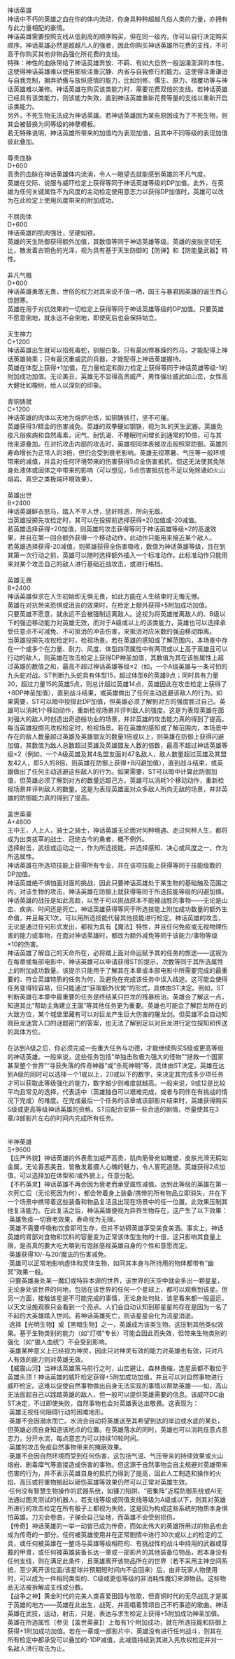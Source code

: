 <title>神话英雄</title>
<meta name="GENERATOR" content="WinCHM">
<meta http-equiv="Content-Type" content="text/html; charset=gb2312">
<br>神话英雄 
<br>神话中不朽的英雄之血在你的体内流动，你身具种种超越凡俗人类的力量，亦拥有与此力量相配的豪情。 
<br>神话英雄需要按照支线从低到高的顺序购买，但在同一级内，你可以自行决定购买顺序。神话英雄必然是超越凡人的强者，因此你购买神话英雄所花费的支线，不可高于你购买其他非物品强化所花费的支线。 
<br>特殊：神性的血脉带给了神话英雄奔放、不羁、有如大自然一般汹涌澎湃的本性，这使得神话英雄难以使用那些注重沉静、内省与自我修行的能力。这使得注重谦逊与自我克制，摒弃骄傲与放纵感情的能力，比如剑修、儒生、原力、楷覆功等与神话英雄难以兼修。神话英雄在购买该类能力时，需要花费双倍的支线。若神话英雄已经具有该类能力，则该能力失效，直到神话英雄重新花费等量的支线以重新开启该类能力。 
<br>另外，不死生物无法成为神话英雄。若神话英雄因为某些原因成为了不死生物，则其会被替换为同等级的神孽模板。 
<br>若无特殊说明，神话英雄所带来的加值均为表现加值，且其中不同等级的表现加值彼此叠加。 
<br>
<br>尊贵血脉 
<br>D+600 
<br>高贵的血脉在神话英雄体内流淌，令人一眼望去就能感到英雄的不凡气度。 
<br>英雄在交际、说服与威吓检定上获得等同于神话英雄等级的DP加值。此外，在英雄为任何关键属性不为风度的主动检定使用意志力以获得DP加值时，英雄可以改为在此检定上使用风度带来的附加成功。 
<br>
<br>不屈肉体 
<br>D+600 
<br>神话英雄的肌肉强壮，坚硬如铁。 
<br>英雄的天生防御获得额外加值，其数值等同于神话英雄等级。英雄的皮肤坚韧无比，散发着古铜色的光泽，视为具有基于天生防御的【防弹】和【防能量武器】特性。 
<br>
<br>非凡气概 
<br>D+600 
<br>神话英雄勇敢无畏，世俗的权力对其来说不值一哂，国王与暴君因英雄的诞生而心惊胆寒。 
<br>英雄在用于对抗效果的一切检定上获得等同于神话英雄等级的DP加值。只要英雄不愿意倒地，就永远不会倒地，即使死后也会保持站立。 
<br>
<br>天生神力 
<br>C+1200 
<br>神话英雄出生就可以掐死毒蛇，驯服白象。只有最凶悍暴躁的烈马，才能配得上神话英雄骑乘；只有最沉重威武的兵器，才能配得上神话英雄握持。 
<br>英雄在体型上获得+1加值，在力量检定和耐力检定上获得等同于神话英雄等级-1的附加成功加值。无论美丑，英雄无不显得高贵威严，男性强壮威武如山峦，女性高大健壮如橡树，给人以深刻的印象。 
<br>
<br>青铜铸就 
<br>C+1200 
<br>神话英雄的肉体以天地为熔炉冶炼，如铜铸铁打，坚不可摧。 
<br>英雄获得3/精金的伤害减免。英雄的双拳硬如钢铁，视为3L的天生武器。英雄免疫凡俗疾病和自然毒素，闭气、耐饥渴、不睡眠时间增长到通常的10倍，可与其他来源叠加。在对抗攻击内部的攻击时，英雄视同体表被攻击般照常防御。英雄的寿命增长为正常人的3倍，但仍会受到衰老影响。英雄无视寒暑、气压等一般环境带来的减值，并且对任何环境带来的伤害获得5点全伤害抵抗，但这无法使其免除身处液体或固体之中带来的影响（可以想见，5点伤害抵抗也不足以免除诸如火山熔岩、真空之类极端环境效果）。 
<br>
<br>英雄出世 
<br>B+2400 
<br>神话英雄鲜衣怒马，踏入不平人世，惩奸除恶，所向无敌。 
<br>当英雄投掷先攻检定时，其可以在投掷前选择获得+20加值或-20减值。 
<br>若英雄选择获得+20加值，则英雄的攻击获得等同于神话英雄等级×2的高速效果，并且在第一回合额外获得一个移动动作，此动作只能用来接近某个敌人。 
<br>若英雄选择获得-20减值，则英雄获得全伤害吸收，数值为神话英雄等级，且在到其第一次行动之前，英雄可以随时选择额外插入一个标准动作。此标准动作只能用来对某个攻击自己的敌人进行基础近战攻击，或进行格挡。 
<br>
<br>英雄无畏 
<br>B+2400 
<br>神话英雄但求在人生初始即无惧无畏，如此方能在人生结束时无悔无憾。 
<br>英雄在对抗带来恐惧或沮丧的效果时，在检定上额外获得+5附加成功加值。 
<br>只要英雄不愿意，就永远不会被强制远离敌人。这视为将英雄推离敌人的、B级以下的强迫移动能力对英雄无效，而对于A级或以上的该类能力，英雄也可以选择承受任意点不可减免、不可抵消的冲击伤害，来抵消对应米数的强迫移动距离。 
<br>当英雄投掷先攻权检定时，检视场景。若在英雄的感知或了解范围内，本场景中存在一个或多个在力量、耐力、风度、体型四项属性中有两项或以上高于英雄且可以行动的敌人，则英雄在攻击检定上获得DP神圣加值，其数值为其在该些属性上超过英雄的数值之和，最高不超过神话英雄等级×2（如，一个A级英雄与一条可怕的九头蛇对战。ST判断九头蛇具有体型15，超过体型6的英雄9点；同时具有力量20，超过力量15的英雄5点，则总计超过英雄14点，英雄因此在攻击检定上获得了+8DP神圣加值），直到战斗结束，或英雄做出了任何主动逃避该敌人的行为。如果需要，ST可以暗中投掷此DP加值，但英雄必须了解到对方的强度胜过自己。英雄可以消耗1个移动动作，重新检视场景并评判敌人的强度。这是为表现英雄在面对强大的敌人时创造出奇迹般功业的场景，并非英雄的攻击能力真的得到了提高。 
<br>每当英雄投掷先攻权检定时，检视场景。若在英雄的感知或了解范围内，本场景中存在的敌人数量超过英雄及英雄盟友的数量1倍或以上，则英雄在防御上获得闪避加值，其数值为敌人总数超过英雄及英雄盟友人数的倍数，最高不超过神话英雄等级×2（例如，一个A级英雄及其4名盟友面对47名敌人，敌人数量超过英雄及其盟友42人，即5人的8倍，则英雄在防御上获得+8闪避加值），直到战斗结束，或英雄做出了任何主动逃避这些敌人的行为。如果需要，ST可以暗中计算此防御加值，但英雄必须了解到对方的数量远超己方。英雄可以消耗1个移动动作，重新检视场景并评判敌人的数量。这是为表现英雄面对众多敌人所向无敌的场景，并非英雄的防御能力真的得到了提高。 
<br>
<br>盖世英豪 
<br>A+4800 
<br>王中王，人上人，骑士之骑士，神话英雄无论面对何种境遇、走过何种人生，都将成为出类拔萃的战士、冠绝古今的勇者，概不例外。 
<br>选择射击，武技或运动之一，作为所选技能，并选择感知、决心或风度之一，作为所选属性。 
<br>神话英雄在所选项技能上获得所有专业，并在该项技能上获得等同于技能级数的DP加值。 
<br>神话英雄绝不惧怕面对面的挑战，因此只要神话英雄处于某生物的基础触及范围之内，对该生物的攻击，神话英雄在防御上就获得等同于所选技能等级的闪避加值。 
<br>神话英雄的战技是如此高超，以至于可以挑战原本不能被战胜的事物——无论是山峦、疾病、时间还是死亡。神话英雄获得等同于所选技能上附加成功数量的额外生命值，并且每天1次，可以用所选技能代替其他技能进行检定。神话英雄的攻击，无论是通过任何形式发出，都视为具有【魔法】特性，并且任何免疫或无视物理伤害的能力或事物，在面对神话英雄时，都改为额外减免等同于该能力/事物等级×10的伤害。 
<br>神话英雄了解自己的天命所在，必将踏上面对命运赋予其的任务的旅途——这视为在每章或每部电影中，神话英雄可以申请获得ST的提示，次数等同于其所选属性上的附加成功数量。该提示只能用于了解其在本章或本部电影中所需要完成的最重要的、符合英雄特质的任务为何，及避免在完成该任务中误入歧途。这可能会使得任务变得较容易，但只能通过“获取额外优势”的形式，具体由ST决定。例如，ST判断英雄在本章中最重要的任务是终结某只巨龙的残暴统治。英雄会了解这一点，知道其比“帮助主角建立王国”等其他任务更为重要。英雄也可能会了解巨龙所在的大致方位，某个城堡里藏有可以对巨龙产生巨大伤害的屠龙剑。但英雄不会自动知晓巨龙迷宫入口的谜题密门的答案，也无法了解到足以对巨龙进行定位探知和传送的具体方位。 
<br>
<br>在达到A级之后，你必须完成一些重大任务与功德，才能继续购买S级或更高等级的神话英雄。一般来说，这些任务包括“单独击败极为强大的怪物”“拯救一个国家甚至整个世界”“寻获失落的传奇神器”或“杀死神明”等，具体由ST决定。英雄在达到A级的同时可以选择一个1或以上，20或以下的数字，来决定其完成多少项任务才可以获取此等级强化的能力，数字越少则难度就越高。一般来说，9或12是比较平均且常见的选择，代表适中（英雄独自可以艰难完成，或者与同伴在有挑战的情况下完成）的难度。在完成最后一个任务的该章或该部影片结束时，英雄获得购买S级或更高等级神话英雄的资格。ST应配合安排一些合适的剧情，尽量使其在3章/3部影片左右的时间内完成所有任务。 
<br>
<br>
<br>半神英雄 
<br>S+9600 
<br>【庄严外貌】神话英雄的外表愈加威严高贵，肌肉筋骨宛如雕塑，皮肤光滑无瑕如金属，无论善恶美丑，皆散发着摄人心魄的魅力，令人誓死追随。英雄获得2点加值，可以选择加在体型和/或外貌上，任意分配。 
<br>【不朽英灵】神话英雄不再会因为衰老而承受属性减值。达到此等级的英雄在第一次死亡后（无论死因为何），都会带着身上装备/携带的所有物品立即消失，并在下一个场景中携带着这些装备和物品复活且出现在场景中的任一位置。此效果压制其他复活能力。在此复活之后，神话英雄便视为异界生物存在，这产生了以下效果： 
<br>·英雄免疫一切衰老效果，寿命视为无限。 
<br>·英雄不需要呼吸和饮食即可生存，但并不妨碍英雄享受美食美酒。事实上，神话英雄的胃部对食物和饮料的容量变为正常该体型生物的十倍，这只影响其食量上限，是否真的要大吃大嚼到有饱胀感视英雄自身的个性和意愿而定。 
<br>·英雄获得10/-与20/魔法的伤害减免。 
<br>·英雄可以正常地影响虚体和灵体生物，如同其本身与所持用的物体都带有“幽冥”效果一般。 
<br>·只要英雄身处某一魔幻或特异本源的世界，该世界的天空中就会多出一颗星星，无论身处该世界的何地，包括在该世界的任何一个星球上，都可以观察到该星。但另一方面，接触该星是不可能完成的事情，无论身处何处，该星看来都一般遥远，以天文设施观察只会看到一个亮点。人们会自动认知到那星星的存在是因为一名了不起的大英雄踏入世间。若神话英雄死亡，则该星星会化为流星消逝。 
<br>·选择【光明生物】或【黑暗生物】之一，英雄成为该类生物。这压制其他类似效果。基于生物类别的能力（如“灯塔”专长）可能会因此而失效，但带来生物类别的强化（如“狼人血统”）不会受到影响。 
<br>·英雄某种意义上已经视为神灵，因此只对神灵有效的能力对英雄也有效，只对凡人有效的能力则对英雄无效。 
<br>【威震山河】当神话英雄策马前行之时，山峦避让，森林畏缩，连星辰都不敢位于英雄头顶！神话英雄的威吓检定获得+5附加成功加值，并且可以对自然事物进行威吓检定。这难以促使自然事物做出自身无法实现的事情以帮助英雄——如，高山无法拔起自己以践踏英雄的敌人，但一般可以提供英雄需要的信息。该威吓DC由ST决定，不过即使失败，自然事物也会对英雄表达出敬畏。这表现为： 
<br>·英雄无视任何阻碍行动的困难地形。 
<br>·英雄不会因溺水而亡。水流会自动将英雄送至其希望到达的岸边或水底的某处，但英雄必须自身知道该地点的位置。在英雄落水的同时，英雄也可以消耗任意点意志力，分开水流，每点意志力可以持续10轮时间。 
<br>·英雄的攻击免疫自然事物带来的掩蔽效果。 
<br>·英雄不会因自然环境而受到任何伤害，这包括气温、气压带来的持续效果或火山熔岩、剧毒瘴气等直接造成伤害的事物。但这源于自然事物会自主规避对英雄带来伤害的行为，并不表示英雄自身的抵抗力得到了提高，因此人工制造和操作的火焰、高压或将重物搬起以砸伤英雄等效果仍然可以正常对英雄生效。 
<br>·任何没有智慧生物操作的武器系统，如镰刀陷阱、“密集阵”近程防御系统或AI无法通过图灵测试的机器人，若支线等级或同值支线等级为A级或以下，则其对英雄所进行的攻击检定在所有骰子上都视为失败。这是因为构成这些系统的物质本身惧怕英雄。刀刃会卷曲，子弹会自己坠地，而英雄不会受到损伤。 
<br>【传奇】神话英雄的一举一动皆已成为传奇，而如此伟大的英雄所用过的物品也会成为传奇的一部分。任何被英雄使用并在正常剧情中进行30次或以上的检定的工具，或任何被英雄在一整场与英雄等级相符的、有挑战性的战斗中持用的武器或穿戴的甲胄，或任何被英雄装备长达一章或一部影片的其他装备位物品，若本身没有任何支线，则在满足此条件，且英雄离开该物品所在的世界（若不采用主神空间系统，至少离开该位面/该星球并预期短时间内不会回来）后，由非玩家人物使用时，可以成为一件相同类型的、C级或更低等级的非消耗性魔幻来源物品。这些物品无法被拆解成支线或分数。 
<br>【战争之神】黄金时代的完美人类喜爱田园与牧歌，但青铜时代的无尽战乱才是属于英雄的地方——英雄在此出生，战死，并高唱着赞颂自己不朽事迹的歌曲。神话英雄在武技，运动，射击，只是，表达与求生检定上获得+5附加成功神圣加值。英雄在所选属性（参见【盖世英豪】）上每有1个附加成功，就在所选技能和防御上获得+1附加成功加值。若在一章或一部影片中，英雄没有进行任何战斗，则其在所有检定中都承受可以叠加的-1DP减值，此减值持续到其进入先攻权检定并对一名敌人进行攻击为止。